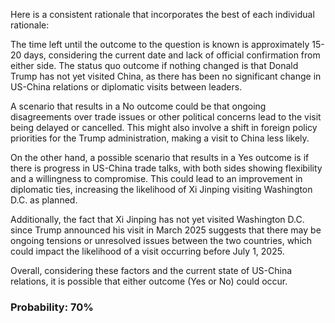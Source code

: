 Here is a consistent rationale that incorporates the best of each individual rationale:

The time left until the outcome to the question is known is approximately 15-20 days, considering the current date and lack of official confirmation from either side. The status quo outcome if nothing changed is that Donald Trump has not yet visited China, as there has been no significant change in US-China relations or diplomatic visits between leaders.

A scenario that results in a No outcome could be that ongoing disagreements over trade issues or other political concerns lead to the visit being delayed or cancelled. This might also involve a shift in foreign policy priorities for the Trump administration, making a visit to China less likely.

On the other hand, a possible scenario that results in a Yes outcome is if there is progress in US-China trade talks, with both sides showing flexibility and a willingness to compromise. This could lead to an improvement in diplomatic ties, increasing the likelihood of Xi Jinping visiting Washington D.C. as planned.

Additionally, the fact that Xi Jinping has not yet visited Washington D.C. since Trump announced his visit in March 2025 suggests that there may be ongoing tensions or unresolved issues between the two countries, which could impact the likelihood of a visit occurring before July 1, 2025.

Overall, considering these factors and the current state of US-China relations, it is possible that either outcome (Yes or No) could occur.

### Probability: 70%